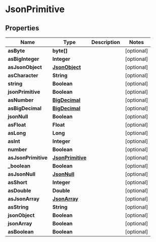 

# JsonPrimitive

## Properties

Name | Type | Description | Notes
------------ | ------------- | ------------- | -------------
**asByte** | **byte[]** |  |  [optional]
**asBigInteger** | **Integer** |  |  [optional]
**asJsonObject** | [**JsonObject**](JsonObject.md) |  |  [optional]
**asCharacter** | **String** |  |  [optional]
**string** | **Boolean** |  |  [optional]
**jsonPrimitive** | **Boolean** |  |  [optional]
**asNumber** | [**BigDecimal**](BigDecimal.md) |  |  [optional]
**asBigDecimal** | [**BigDecimal**](BigDecimal.md) |  |  [optional]
**jsonNull** | **Boolean** |  |  [optional]
**asFloat** | **Float** |  |  [optional]
**asLong** | **Long** |  |  [optional]
**asInt** | **Integer** |  |  [optional]
**number** | **Boolean** |  |  [optional]
**asJsonPrimitive** | [**JsonPrimitive**](JsonPrimitive.md) |  |  [optional]
**_boolean** | **Boolean** |  |  [optional]
**asJsonNull** | [**JsonNull**](JsonNull.md) |  |  [optional]
**asShort** | **Integer** |  |  [optional]
**asDouble** | **Double** |  |  [optional]
**asJsonArray** | [**JsonArray**](JsonArray.md) |  |  [optional]
**asString** | **String** |  |  [optional]
**jsonObject** | **Boolean** |  |  [optional]
**jsonArray** | **Boolean** |  |  [optional]
**asBoolean** | **Boolean** |  |  [optional]



